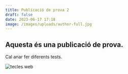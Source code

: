 ```yaml
---
title: Publicació de prova 2
draft: false
date: 2023-06-17 17:18
image: /images/uploads/author-full.jpg
---
```

## A﻿questa és una publicació de prova.

C﻿al anar fer diferents tests.

![tecles web](/images/uploads/pexels-miguel-á-padriñán-1591060.jpg "tecles web")